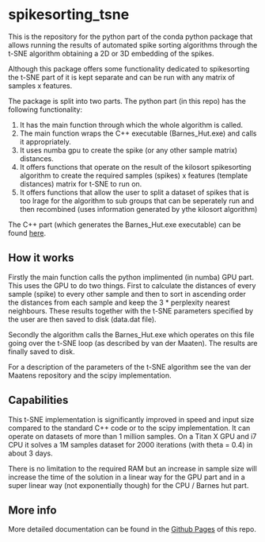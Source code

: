 # spikesorting_tsne

This is the repository for the python part of the conda python package that allows running the results of automated spike sorting algorithms through the t-SNE algorithm obtaining a 2D or 3D embedding of the spikes. 

Although this package offers some functionality dedicated to spikesorting the t-SNE part of it is kept separate and can be run with any matrix of samples x features.

The package is split into two parts. The python part (in this repo) has the following functionality:

1. It has the main function through which the whole algorithm is called.
2. The main function wraps the C++ executable (Barnes_Hut.exe) and calls it appropriately.
3. It uses numba gpu to create the spike (or any other sample matrix) distances.
4. It offers functions that operate on the result of the kilosort spikesorting algorithm to create the required samples (spikes) x features (template distances) matrix for t-SNE to run on.
5. It offers functions that allow the user to split a dataset of spikes that is too lrage for the algorithm to sub groups that can be seperately run and then recombined (uses information generated by ythe kilosort algorithm)

The C++ part (which generates the Barnes_Hut.exe executable) can be found [here](https://github.com/georgedimitriadis/spikesorting_tsne_bhpart).


## How it works
Firstly the main function calls the python implimented (in numba) GPU part.
This uses the GPU to do two things. First to calculate the distances of every sample (spike) to every other sample and then to sort in ascending order the distances from each sample and keep the 3 * perplexity nearest neighbours. These results together with the t-SNE parameters specified by the user are then saved to disk (data.dat file).

Secondly the algorithm calls the Barnes_Hut.exe which operates on this file going over the t-SNE loop (as described by van der Maaten). The results are finally saved to disk.

For a description of the parameters of the t-SNE algorithm see the van der Maatens repository and the scipy implementation.

## Capabilities
This t-SNE implementation is significantly improved in speed and input size compared to the standard C++ code or to the scipy implementation. It can operate on datasets of more than 1 million samples. On a Titan X GPU and i7 CPU it solves a 1M samples dataset for 2000 iterations (with theta = 0.4) in about 3 days. 

There is no limitation to the required RAM but an increase in sample size will increase the time of the solution in a linear way for the GPU part and in a super linear way (not exponentially though) for the CPU / Barnes hut part.

## More info
More detailed documentation can be found in the [Github Pages](https://georgedimitriadis.github.io/spikesorting_tsne/) of this repo.
